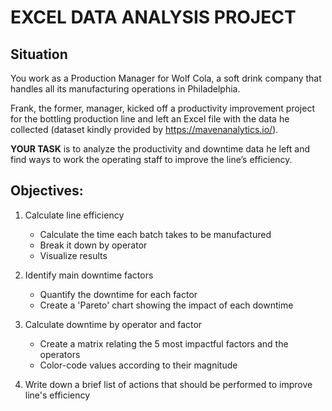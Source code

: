 # EXCEL DATA ANALYSIS PROJECT 

## Situation

You work as a Production Manager for Wolf Cola, a soft drink company that handles all its manufacturing operations in Philadelphia.

Frank, the former, manager, kicked off a productivity improvement project for the bottling production line and left an Excel file with the data he collected 
(dataset kindly provided by https://mavenanalytics.io/).

**YOUR TASK** is to analyze the productivity and downtime data he left and find ways to work the operating staff to improve the line’s efficiency.

## Objectives:

1) Calculate line efficiency
     - Calculate the time each batch takes to be manufactured
     - Break it down by operator
     - Visualize results
   
2) Identify main downtime factors
     - Quantify the downtime for each factor
     - Create a 'Pareto' chart showing the impact of each downtime
   
3) Calculate downtime by operator and factor
     - Create a matrix relating the 5 most impactful factors and the operators
     - Color-code values according to their magnitude
       
4) Write down a brief list of actions that should be performed to improve line's efficiency
